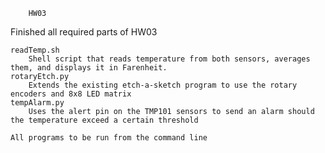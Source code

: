 		HW03

Finished all required parts of HW03

	readTemp.sh
		Shell script that reads temperature from both sensors, averages them, and displays it in Farenheit.
	rotaryEtch.py
		Extends the existing etch-a-sketch program to use the rotary encoders and 8x8 LED matrix  
	tempAlarm.py
		Uses the alert pin on the TMP101 sensors to send an alarm should the temperature exceed a certain threshold

	All programs to be run from the command line
